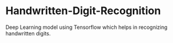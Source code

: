 # Handwritten-Digit-Recognition
Deep Learning model using Tensorflow which helps in recognizing handwritten digits.
